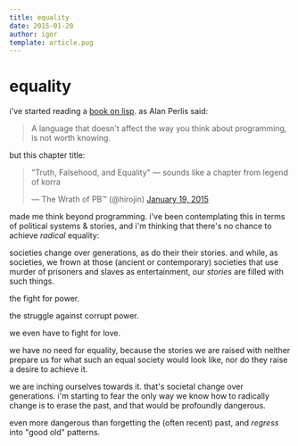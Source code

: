 ```yaml
---
title: equality
date: 2015-01-20
author: igor
template: article.pug
---
```


# equality

i've started reading a [book on lisp](http://www.gigamonkeys.com/book/).
as Alan Perlis said:

> A language that doesn't affect the way you think about programming, is not worth knowing.

but this chapter title:

<blockquote class="twitter-tweet" lang="en"><p>&quot;Truth, Falsehood, and Equality&quot; — sounds like a chapter from legend of korra</p>&mdash; The Wrath of PB™ (@hirojin) <a href="https://twitter.com/hirojin/status/557255799144480769">January 19, 2015</a> </blockquote> <script async src="//platform.twitter.com/widgets.js" charset="utf-8"></script>

made me think beyond programming.
i've been contemplating this in terms of political systems & stories, and i'm thinking that there's no chance to achieve *radical* equality:

<span class="more"></span>

societies change over generations, as do their their stories.
and while, as societies, we frown at those (ancient or contemporary) societies that use murder of prisoners and slaves as entertainment, our *stories* are filled with such things.

the fight for power.

the struggle against corrupt power.

we even have to fight for love.

we have no need for equality, because the stories we are raised with neither prepare us for what such an equal society would look like, nor do they raise a desire to achieve it.

we are inching ourselves towards it.
that's societal change over generations.
i'm starting to fear the only way we know how to radically change is to erase the past, and that would be profoundly dangerous.

even more dangerous than forgetting the (often recent) past, and *regress* into "good old" patterns.
